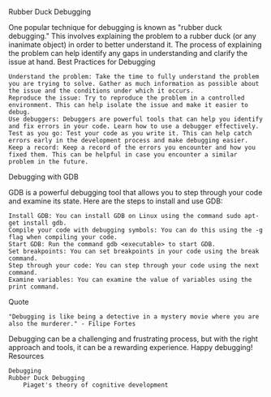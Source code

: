 Rubber Duck Debugging

One popular technique for debugging is known as "rubber duck debugging." This involves explaining the problem to a rubber duck (or any inanimate object) in order to better understand it. The process of explaining the problem can help identify any gaps in understanding and clarify the issue at hand.
Best Practices for Debugging

    Understand the problem: Take the time to fully understand the problem you are trying to solve. Gather as much information as possible about the issue and the conditions under which it occurs.
    Reproduce the issue: Try to reproduce the problem in a controlled environment. This can help isolate the issue and make it easier to debug.
    Use debuggers: Debuggers are powerful tools that can help you identify and fix errors in your code. Learn how to use a debugger effectively.
    Test as you go: Test your code as you write it. This can help catch errors early in the development process and make debugging easier.
    Keep a record: Keep a record of the errors you encounter and how you fixed them. This can be helpful in case you encounter a similar problem in the future.

Debugging with GDB

GDB is a powerful debugging tool that allows you to step through your code and examine its state. Here are the steps to install and use GDB:

    Install GDB: You can install GDB on Linux using the command sudo apt-get install gdb.
    Compile your code with debugging symbols: You can do this using the -g flag when compiling your code.
    Start GDB: Run the command gdb <executable> to start GDB.
    Set breakpoints: You can set breakpoints in your code using the break command.
    Step through your code: You can step through your code using the next command.
    Examine variables: You can examine the value of variables using the print command.

Quote

    "Debugging is like being a detective in a mystery movie where you are also the murderer." - Filipe Fortes

Debugging can be a challenging and frustrating process, but with the right approach and tools, it can be a rewarding experience. Happy debugging!
Resources

    Debugging
    Rubber Duck Debugging
        Piaget's theory of cognitive development

